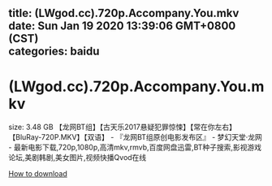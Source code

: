 
title: (LWgod.cc).720p.Accompany.You.mkv
date: Sun Jan 19 2020 13:39:06 GMT+0800 (CST)    
categories: baidu
---

# (LWgod.cc).720p.Accompany.You.mkv
size: 3.48 GB
 【龙网BT组】【古天乐2017悬疑犯罪惊悚】【常在你左右】【BluRay-720P.MKV】【双语】 - 『龙网BT组原创电影发布区』 - 梦幻天堂·龙网 - 最新电影下载,720p,1080p,高清mkv,rmvb,百度网盘迅雷,BT种子搜索,影视游戏论坛,美剧韩剧,美女图片,视频快播Qvod在线
 

[How to download](https://bpcam.bemobtrk.com/go/2ceec3aa-1ca2-46d6-b9ff-aaa5c184517c?jno=667)